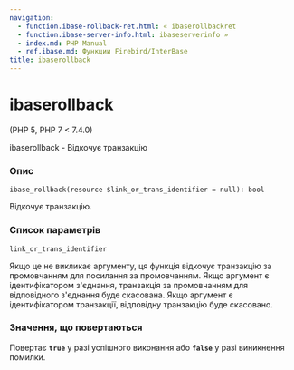 ```yaml
---
navigation:
  - function.ibase-rollback-ret.html: « ibaserollbackret
  - function.ibase-server-info.html: ibaseserverinfo »
  - index.md: PHP Manual
  - ref.ibase.md: Функции Firebird/InterBase
title: ibaserollback
---
```

# ibaserollback

(PHP 5, PHP 7 < 7.4.0)

ibaserollback - Відкочує транзакцію

### Опис

```methodsynopsis
ibase_rollback(resource $link_or_trans_identifier = null): bool
```

Відкочує транзакцію.

### Список параметрів

`link_or_trans_identifier`

Якщо це не викликає аргументу, ця функція відкочує транзакцію за промовчанням для посилання за промовчанням. Якщо аргумент є ідентифікатором з'єднання, транзакція за промовчанням для відповідного з'єднання буде скасована. Якщо аргумент є ідентифікатором транзакції, відповідну транзакцію буде скасовано.

### Значення, що повертаються

Повертає **`true`** у разі успішного виконання або **`false`** у разі виникнення помилки.
